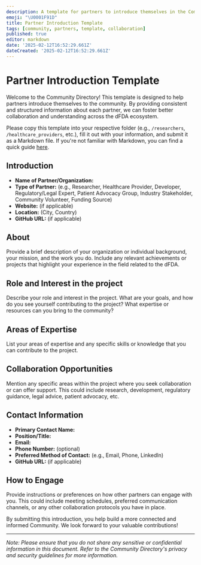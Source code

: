 ```yaml
---
description: A template for partners to introduce themselves in the Community Directory
emoji: "\U0001F91D"
title: Partner Introduction Template
tags: [community, partners, template, collaboration]
published: true
editor: markdown
date: '2025-02-12T16:52:29.661Z'
dateCreated: '2025-02-12T16:52:29.661Z'
---
```

# Partner Introduction Template

Welcome to the Community Directory! This template is designed to help partners introduce themselves to the community. By providing consistent and structured information about each partner, we can foster better collaboration and understanding across the dFDA ecosystem.

Please copy this template into your respective folder (e.g., `/researchers`, `/healthcare_providers`, etc.), fill it out with your information, and submit it as a Markdown file. If you're not familiar with Markdown, you can find a quick guide [here](https://www.markdownguide.org/basic-syntax/).

## Introduction

- **Name of Partner/Organization:**
- **Type of Partner:** (e.g., Researcher, Healthcare Provider, Developer, Regulatory/Legal Expert, Patient Advocacy Group, Industry Stakeholder, Community Volunteer, Funding Source)
- **Website:** (if applicable)
- **Location:** (City, Country)
- **GitHub URL:** (if applicable)

## About

Provide a brief description of your organization or individual background, your mission, and the work you do. Include any relevant achievements or projects that highlight your experience in the field related to the dFDA.

## Role and Interest in the project

Describe your role and interest in the project. What are your goals, and how do you see yourself contributing to the project? What expertise or resources can you bring to the community?

## Areas of Expertise

List your areas of expertise and any specific skills or knowledge that you can contribute to the project.

## Collaboration Opportunities

Mention any specific areas within the project where you seek collaboration or can offer support. This could include research, development, regulatory guidance, legal advice, patient advocacy, etc.

## Contact Information

- **Primary Contact Name:**
- **Position/Title:**
- **Email:**
- **Phone Number:** (optional)
- **Preferred Method of Contact:** (e.g., Email, Phone, LinkedIn)
- **GitHub URL:** (if applicable)

## How to Engage

Provide instructions or preferences on how other partners can engage with you. This could include meeting schedules, preferred communication channels, or any other collaboration protocols you have in place.

By submitting this introduction, you help build a more connected and informed Community. We look forward to your valuable contributions!

---

*Note: Please ensure that you do not share any sensitive or confidential information in this document. Refer to the Community Directory's privacy and security guidelines for more information.*

